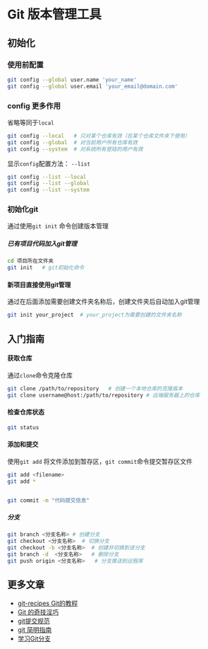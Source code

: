 # Git 版本管理工具

## 初始化

### 使用前配置

```bash
git config --global user.name 'your_name'
git config --global user.email 'your_email@domain.com'
```

### config 更多作用

省略等同于`local`

```bash
git config --local   # 只对某个仓库有效（在某个仓库文件夹下使用）
git config --global  # 对当前用户所有仓库有效
git config --system  # 对系统所有登陆的用户有效
```

显示`config`配置方法： `--list`

```bash
git config --list --local
git config --list --global
git config --list --system
```

### 初始化git

通过使用`git init` 命令创建版本管理

##### 已有项目代码加入git管理

```bash
cd 项目所在文件夹
git init   # git初始化命令
```

#### 新项目直接使用git管理

通过在后面添加需要创建文件夹名称后，创建文件夹后自动加入git管理

```bash
git init your_project  # your_project为需要创建的文件夹名称
```

## 入门指南

#### 获取仓库

通过`clone`命令克隆仓库

```bash
git clone /path/to/repository   # 创建一个本地仓库的克隆版本
git clone username@host:/path/to/repository # 远端服务器上的仓库
```

#### 检查仓库状态

```bash
git status
```

#### 添加和提交

使用`git add` 将文件添加到暂存区，`git commit`命令提交暂存区文件

```bash
git add <filename>
git add *


git commit -m "代码提交信息"
```

##### 分支

```bash
git branch <分支名称> # 创建分支
git checkout <分支名称>  # 切换分支
git checkout -b <分支名称>  # 创建并切换到该分支
git branch -d  <分支名称>   # 删除分支
git push origin <分支名称>   # 分支推送到远程库
```

## 更多文章

- [git-recipes Git的教程](https://github.com/geeeeeeeeek/git-recipes)
- [Git 的奇技淫巧](https://github.com/521xueweihan/git-tips)
- [git提交规范](https://www.conventionalcommits.org/zh-hans/v1.0.0/)
- [git 简明指南](https://www.html.cn/doc/git-guide/)
- [学习Git分支](https://learngitbranching.js.org/?demo=&locale=zh_CN)
